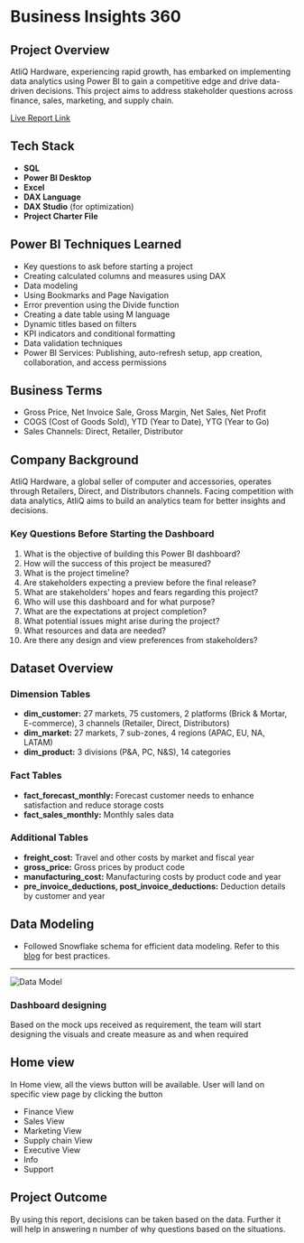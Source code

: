 # Business Insights 360

## Project Overview

AtliQ Hardware, experiencing rapid growth, has embarked on implementing data analytics using Power BI to gain a competitive edge and drive data-driven decisions. This project aims to address stakeholder questions across finance, sales, marketing, and supply chain.

[Live Report Link](https://app.powerbi.com/view?r=eyJrIjoiZjMwNGQ4NzQtOGU1NS00YTM2LTg0ZGMtZGQ2NjBmYTU1OTNjIiwidCI6ImM2ZTU0OWIzLTVmNDUtNDAzMi1hYWU5LWQ0MjQ0ZGM1YjJjNCJ9)

## Tech Stack

- **SQL**
- **Power BI Desktop**
- **Excel**
- **DAX Language**
- **DAX Studio** (for optimization)
- **Project Charter File**

## Power BI Techniques Learned

- Key questions to ask before starting a project
- Creating calculated columns and measures using DAX
- Data modeling
- Using Bookmarks and Page Navigation
- Error prevention using the Divide function
- Creating a date table using M language
- Dynamic titles based on filters
- KPI indicators and conditional formatting
- Data validation techniques
- Power BI Services: Publishing, auto-refresh setup, app creation, collaboration, and access permissions

## Business Terms

- Gross Price, Net Invoice Sale, Gross Margin, Net Sales, Net Profit
- COGS (Cost of Goods Sold), YTD (Year to Date), YTG (Year to Go)
- Sales Channels: Direct, Retailer, Distributor

## Company Background

AtliQ Hardware, a global seller of computer and accessories, operates through Retailers, Direct, and Distributors channels. Facing competition with data analytics, AtliQ aims to build an analytics team for better insights and decisions.

### Key Questions Before Starting the Dashboard

1. What is the objective of building this Power BI dashboard?
2. How will the success of this project be measured?
3. What is the project timeline?
4. Are stakeholders expecting a preview before the final release?
5. What are stakeholders' hopes and fears regarding this project?
6. Who will use this dashboard and for what purpose?
7. What are the expectations at project completion?
8. What potential issues might arise during the project?
9. What resources and data are needed?
10. Are there any design and view preferences from stakeholders?

## Dataset Overview

### Dimension Tables

- **dim_customer:** 27 markets, 75 customers, 2 platforms (Brick & Mortar, E-commerce), 3 channels (Retailer, Direct, Distributors)
- **dim_market:** 27 markets, 7 sub-zones, 4 regions (APAC, EU, NA, LATAM)
- **dim_product:** 3 divisions (P&A, PC, N&S), 14 categories

### Fact Tables

- **fact_forecast_monthly:** Forecast customer needs to enhance satisfaction and reduce storage costs
- **fact_sales_monthly:** Monthly sales data

### Additional Tables

- **freight_cost:** Travel and other costs by market and fiscal year
- **gross_price:** Gross prices by product code
- **manufacturing_cost:** Manufacturing costs by product code and year
- **pre_invoice_deductions, post_invoice_deductions:** Deduction details by customer and year

## Data Modeling

- Followed Snowflake schema for efficient data modeling. Refer to this [blog](https://addendanalytics.com/blog/data-modelling-best-practices/) for best practices.

---


![Data Model](https://github.com/kirtianand19/Business-Insights-360/assets/138418920/b03f1d73-ad04-4abe-86ba-55838fe66d57)

### Dashboard designing

Based on the mock ups received as requirement, the team will start designing the visuals and create measure as and when required

## Home view

In Home view, all the views button will be available. User will land on specific view page by clicking the button 

- Finance View
- Sales View
- Marketing View
- Supply chain View
- Executive View
- Info
- Support


## Project Outcome

By using this report, decisions can be taken based on the data. Further it will help in answering n number of why questions based on the situations.

